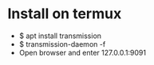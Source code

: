 Install on termux
=====
* $ apt install transmission
* $ transmission-daemon -f
* Open browser and enter 127.0.0.1:9091

